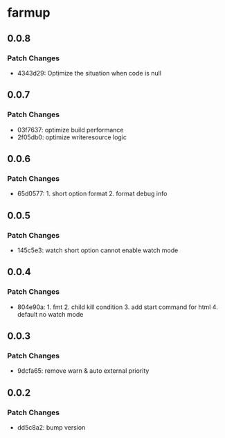 # farmup

## 0.0.8

### Patch Changes

- 4343d29: Optimize the situation when code is null

## 0.0.7

### Patch Changes

- 03f7637: optimize build performance
- 2f05db0: optimize writeresource logic

## 0.0.6

### Patch Changes

- 65d0577: 1. short option format 2. format debug info

## 0.0.5

### Patch Changes

- 145c5e3: watch short option cannot enable watch mode

## 0.0.4

### Patch Changes

- 804e90a: 1. fmt 2. child kill condition 3. add start command for html 4. default no watch mode

## 0.0.3

### Patch Changes

- 9dcfa65: remove warn & auto external priority

## 0.0.2

### Patch Changes

- dd5c8a2: bump version
